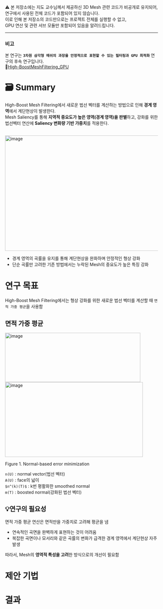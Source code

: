 ⚠️ 본 저장소에는 지도 교수님께서 제공하신 3D Mesh 관련 코드가 비공개로 유지되어,<br> 
연구에서 사용된 전체 코드가 포함되어 있지 않습니다. <br>
이로 인해 본 저장소의 코드만으로는 프로젝트 전체를 실행할 수 없고,<br>
GPU 연산 및 관련 서브 모듈만 포함되어 있음을 알려드립니다. <br>
<hr>

### 비고
본 연구는 **`3차원 삼각형 메쉬의 과장을 안정적으로 표현할 수 있는 필터링과 GPU 최적화`** 연구의 후속 연구입니다. <br>
🔗[High-BoostMeshFiltering_GPU](https://github.com/crocusia/High-BoostMeshFiltering_GPU) <br>

# 🗃️ Summary 
High-Boost Mesh Filtering에서 새로운 법선 벡터를 계산하는 방법으로 인해 **경계 영역**에서 계단현상이 발생한다. <br>
Mesh Saliency를 통해 **지역적 중요도가 높은 영역(경계 영역)을 판별**하고, 강화를 위한 법선벡터 연산에 **Saliency 변화량 기반 가중치**를 적용한다.<br>
<br>

<img width="1799" height="379" alt="image" src="https://github.com/user-attachments/assets/a06c4772-513a-4453-8aeb-375b4d445120" />

<br>

- 경계 영역의 곡률을 유지를 통해 계단현상을 완화하며 안정적인 형상 강화
- 단순 곡률만 고려한 기존 방법에서는 누락된 Mesh의 중요도가 높은 특징 강화

# 연구 목표
High-Boost Mesh Filtering에서는 형상 강화를 위한 새로운 법선 벡터를 계산할 때 `면적 가중 평균`을 사용함
## 면적 가중 평균
<img width="446" height="162" alt="image" src="https://github.com/user-attachments/assets/9458c70f-02c9-409d-a7f2-d3e9c524f00e" />
<img width="454" height="246" alt="image" src="https://github.com/user-attachments/assets/7fee10f2-1468-4bba-8aec-73983afe1a4d" />

Figure 1. Normal-based error minimization 

`n(U)` : normal vector(법선 벡터) <br>
`A(U)` : face의 넓이 <br>
`$n^(k)(T)$` : k번 평활화한 smoothed normal <br>
`m(T)` : boosted normal(강화된 법선 벡터) <br>

## 💡연구의 필요성
면적 가중 평균 연산은 면적만을 가중치로 고려해 평균을 냄

- 연속적인 곡면을 완벽하게 표현하는 것이 어려움
- 복잡한 곡면이나 모서리와 같은 곡률의 변화가 급격한 경계 영역에서 계단현상 자주 발생 

따라서, Mesh의 **영역적 특성을 고려**한 방식으로의 개선이 필요함

# 제안 기법

# 결과
